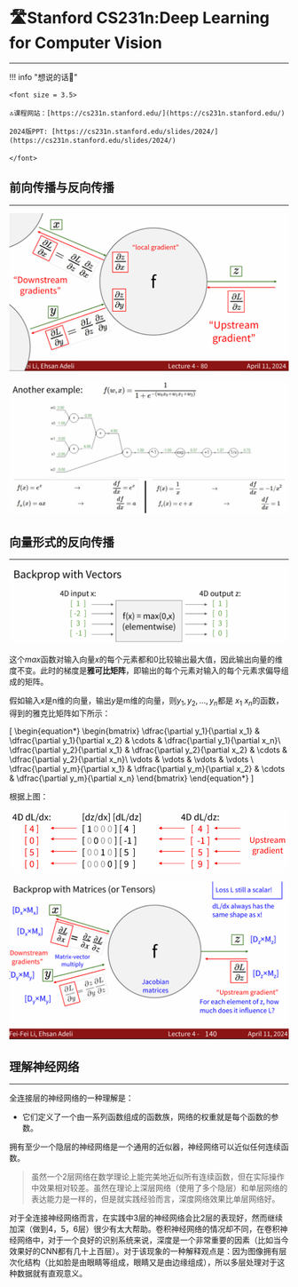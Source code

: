# 🛣Stanford CS231n:Deep Learning for Computer Vision  
---

<script src="https://polyfill.io/v3/polyfill.min.js?features=es6"></script>
<script src="https://cdn.jsdelivr.net/npm/mathjax@3/es5/tex-chtml.js"></script>

!!! info "想说的话🎇"
    
    <font size = 3.5>
    
    🔝课程网站：[https://cs231n.stanford.edu/](https://cs231n.stanford.edu/)
    
    2024版PPT: [https://cs231n.stanford.edu/slides/2024/](https://cs231n.stanford.edu/slides/2024/)
    
    </font>


## 前向传播与反向传播
---

![](./cs231-img/back.png)

![](./cs231-img/example1.png)

## 向量形式的反向传播
---

![](./cs231-img/backven.png)

这个$max$函数对输入向量$x$的每个元素都和0比较输出最大值，因此输出向量的维度不变。此时的梯度是<B>雅可比矩阵</B>，即输出的每个元素对输入的每个元素求偏导组成的矩阵。

假如输入$x$是n维的向量，输出$y$是m维的向量，则$y_1,y_2,...,y_n$都是 $x_1 ~ x_n$的函数，得到的雅克比矩阵如下所示：

\[
    \begin{equation*}
	\begin{bmatrix}
		\dfrac{\partial y_1}{\partial x_1} & \dfrac{\partial y_1}{\partial x_2}  & \cdots & \dfrac{\partial y_1}{\partial x_n}\\ 
		\dfrac{\partial y_2}{\partial x_1} & \dfrac{\partial y_2}{\partial x_2}  & \cdots & \dfrac{\partial y_2}{\partial x_n}\\
		\vdots                             & \vdots                              & \vdots & \vdots                            \\
		\dfrac{\partial y_m}{\partial x_1} & \dfrac{\partial y_m}{\partial x_2}  & \cdots & \dfrac{\partial y_m}{\partial x_n}
	\end{bmatrix}
    \end{equation*}
\]

根据上图：

![](./cs231-img/jaco.png)

![](./cs231-img/vent.png)

## 理解神经网络
---

全连接层的神经网络的一种理解是：

- 它们定义了一个由一系列函数组成的函数族，网络的权重就是每个函数的参数。

拥有至少一个隐层的神经网络是一个通用的近似器，神经网络可以近似任何连续函数。

> 虽然一个2层网络在数学理论上能完美地近似所有连续函数，但在实际操作中效果相对较差。虽然在理论上深层网络（使用了多个隐层）和单层网络的表达能力是一样的，但是就实践经验而言，深度网络效果比单层网络好。

对于全连接神经网络而言，在实践中3层的神经网络会比2层的表现好，然而继续加深（做到4，5，6层）很少有太大帮助。卷积神经网络的情况却不同，在卷积神经网络中，对于一个良好的识别系统来说，深度是一个非常重要的因素（比如当今效果好的CNN都有几十上百层）。对于该现象的一种解释观点是：因为图像拥有层次化结构（比如脸是由眼睛等组成，眼睛又是由边缘组成），所以多层处理对于这种数据就有直观意义。